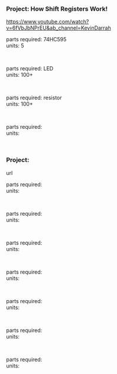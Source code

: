 


### **Project**: How Shift Registers Work!   
https://www.youtube.com/watch?v=6fVbJbNPrEU&ab_channel=KevinDarrah  

parts required: 74HC595  
units: 5  

<br>

parts required: LED  
units: 100+  

<br>

parts required: resistor    
units: 100+    

<br>

parts required:  
units:   

<br>

### **Project**: 
url  

parts required:  
units:   

<br>


parts required:  
units:   

<br>


parts required:  
units:   

<br>


parts required:  
units:   

<br>


parts required:  
units:   

<br>


parts required:  
units:   

<br>


parts required:  
units:   

<br>

